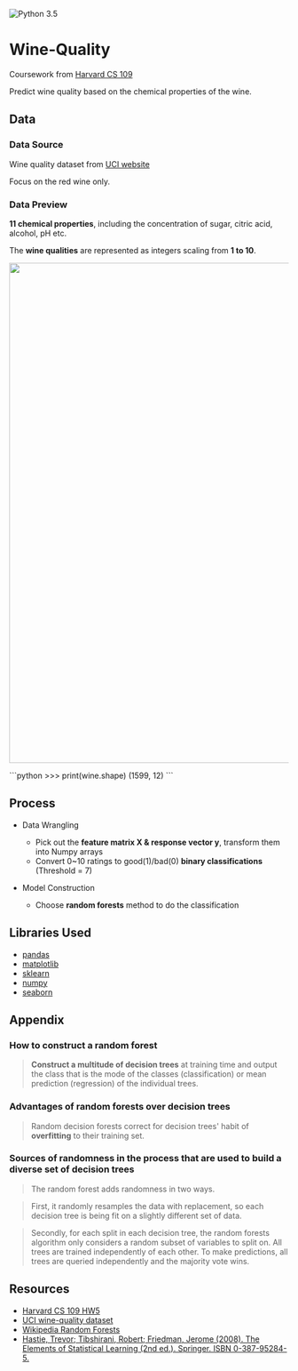 ![Python 3.5](https://img.shields.io/badge/python-3.5-blue.svg)

# Wine-Quality
Coursework from [Harvard CS 109](http://nbviewer.jupyter.org/github/cs109/2014/blob/master/homework/HW5.ipynb)

Predict wine quality based on the chemical properties of the wine.

## Data
### Data Source
Wine quality dataset from [UCI website](https://archive.ics.uci.edu/ml/machine-learning-databases/wine-quality/)

Focus on the red wine only.

### Data Preview
**11 chemical properties**, including the concentration of sugar, citric acid, alcohol, pH etc.

The **wine qualities** are represented as integers scaling from **1 to 10**.
<p align="justify">
   <img src="https://github.com/xuwenyihust/Wine-Quality/blob/master/graphs/head.JPG" width="900"/>
</p>
```python
>>> print(wine.shape)
(1599, 12)
```

## Process

* Data Wrangling
    * Pick out the **feature matrix X & response vector y**, transform them into Numpy arrays
    * Convert 0~10 ratings to good(1)/bad(0) **binary classifications** (Threshold = 7)

* Model Construction 
    * Choose **random forests** method to do the classification

## Libraries Used
* [pandas](http://pandas.pydata.org/)
* [matplotlib](http://matplotlib.org/)
* [sklearn](http://scikit-learn.org/stable/)
* [numpy](http://www.numpy.org/)
* [seaborn](https://stanford.edu/~mwaskom/software/seaborn/)

## Appendix
### How to construct a random forest
> **Construct a multitude of decision trees** at training time and output the class that is the mode of the classes (classification) or mean prediction (regression) of the individual trees.

### Advantages of random forests over decision trees
> Random decision forests correct for decision trees' habit of **overfitting** to their training set.

### Sources of randomness in the process that are used to build a diverse set of decision trees
> The random forest adds randomness in two ways. 

> First, it randomly resamples the data with replacement, so each decision tree is being fit on a slightly different set of data. 

> Secondly, for each split in each decision tree, the random forests algorithm only considers a random subset of variables to split on. All trees are trained independently of each other. To make predictions, all trees are queried independently and the majority vote wins.

## Resources
* [Harvard CS 109 HW5](http://nbviewer.jupyter.org/github/cs109/2014/blob/master/homework/HW5.ipynb)
* [UCI wine-quality dataset](https://archive.ics.uci.edu/ml/machine-learning-databases/wine-quality/)
* [Wikipedia Random Forests](https://en.wikipedia.org/wiki/Random_forest)
* [Hastie, Trevor; Tibshirani, Robert; Friedman, Jerome (2008). The Elements of Statistical Learning (2nd ed.). Springer. ISBN 0-387-95284-5.](http://statweb.stanford.edu/~tibs/ElemStatLearn/)
